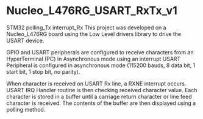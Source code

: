 # Nucleo_L476RG_USART_RxTx_v1
STM32 polling_Tx interrupt_Rx
This project was developed on a Nucleo_L476RG board using the Low Level drivers library to drive the USART device.

GPIO and USART peripherals are configured to receive characters 
from an HyperTerminal (PC) in Asynchronous mode using an interrupt
USART Peripheral is configured in asynchronous mode (115200 bauds, 8 data bit, 1 start bit, 1 stop bit, no parity).

When character is received on USART Rx line, a RXNE interrupt occurs. 
USART IRQ Handler routine is then checking received character value. 
Each character is stored in a buffer until a carriage return character or line feed character is received.
The contents of the buffer are then displayed using a polling method.



